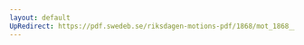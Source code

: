 ```yaml
---
layout: default
UpRedirect: https://pdf.swedeb.se/riksdagen-motions-pdf/1868/mot_1868__ak__00188/mot_1868__ak__00188_001.pdf
---
```

